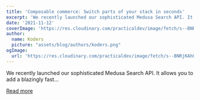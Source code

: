 ```yaml
---
title: 'Composable commerce: Switch parts of your stack in seconds'
excerpt: 'We recently launched our sophisticated Medusa Search API. It allows you to add a blazingly fast...'
date: '2021-11-12'
coverImage: 'https://res.cloudinary.com/practicaldev/image/fetch/s--BNRjKAhO--/c_imagga_scale,f_auto,fl_progressive,h_420,q_auto,w_1000/https://dev-to-uploads.s3.amazonaws.com/uploads/articles/ol8vs89s49gbjk2cybp9.png'
author:
  name: Koders
  picture: "assets/blog/authors/koders.png"
ogImage:
  url: 'https://res.cloudinary.com/practicaldev/image/fetch/s--BNRjKAhO--/c_imagga_scale,f_auto,fl_progressive,h_420,q_auto,w_1000/https://dev-to-uploads.s3.amazonaws.com/uploads/articles/ol8vs89s49gbjk2cybp9.png'
---
```


We recently launched our sophisticated Medusa Search API. It allows you to add a blazingly fast...

[Read more](https://dev.to/medusajs/composable-commerce-switch-parts-of-your-stack-in-seconds-4880)
